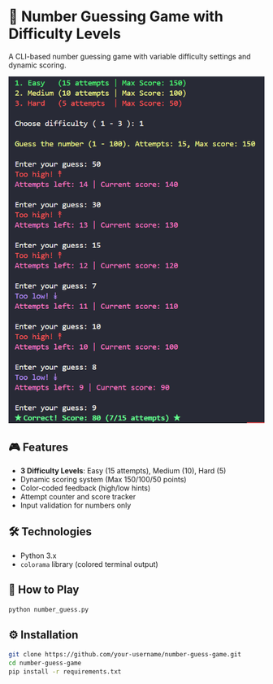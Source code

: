 # 🔢 Number Guessing Game with Difficulty Levels

A CLI-based number guessing game with variable difficulty settings and dynamic scoring.

![Game Demo](assets/main.PNG)

## 🎮 Features
- **3 Difficulty Levels**: Easy (15 attempts), Medium (10), Hard (5)
- Dynamic scoring system (Max 150/100/50 points)
- Color-coded feedback (high/low hints)
- Attempt counter and score tracker
- Input validation for numbers only

## 🛠️ Technologies
- Python 3.x
- `colorama` library (colored terminal output)

## 🚀 How to Play
```bash
python number_guess.py
```

## ⚙️ Installation
```bash
git clone https://github.com/your-username/number-guess-game.git
cd number-guess-game
pip install -r requirements.txt
```